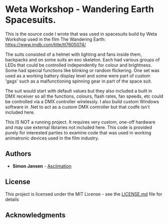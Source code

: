 # Weta Workshop - Wandering Earth Spacesuits.

This is the source code I wrote that was used in spacesuits build by Weta Workshop used in the film The Wandering Earth: https://www.imdb.com/title/tt7605074/

The suits consisted of a helmet with lighting and fans inside them, backpacks and on some suits an exo skeleton. Each had various groups of LEDs that could be controlled independently for colour and brightness. Some had special functions like blinking or random flickering. One set was used as a working battery display level and some were part of custom 'gags' such as a malfunctioning spinning gear in part of the space suit.

The suit would start with default values but they also included a built in DMX receiver so all the functions, colours, flash rates, fan speeds, etc could be controlled via a DMX controller wirelessly. I also build custom Windows software in .Net to act as a custom DMX controller but that codfe isn't included here.

This IS NOT a running project. It requires very custom, one-off hardware and may use external libraries not included here. This code is provided purely for interested parties to examine code that was used in working animatronic devices used in the film industry.

## Authors

* **Simon Jansen** - [Asciimation](http://www.asciimation.co.nz)

## License

This project is licensed under the MIT License - see the [LICENSE.md](LICENSE.md) file for details

## Acknowledgments
